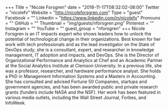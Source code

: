 +++
Title = "Nicole Forsgren"
date = "2018-11-17T08:32:02-08:00"
Twitter = "nicolefv"
Website = "http://nicoleforsgren.com"
Type = "guest"
Facebook = ""
Linkedin = "https://www.linkedin.com/in/nicolefv"
Pronouns = ""
GitHub = ""
Thumbnail = "img/guests/nforsgren.png"
Pinterest = ""
Instagram = ""
YouTube = ""
guest_group = "nforsgren"
+++
Nicole Forsgren is an IT impacts expert who shows leaders how to unlock the potential of technological change in their organizations. Best known for her work with tech professionals and as the lead investigator on the State of DevOps study, she is a consultant, expert, and researcher in knowledge management, IT adoption and impacts, and DevOps. She is the Director of Organizational Performance and Analytics at Chef and an Academic Partner at the Social Analytics Institute at Clemson University. In a previous life, she was a professor, researcher, and hardware performance analyst. She holds a PhD in Management Information Systems and a Masters in Accounting. She has consulted and advised Fortune 50 Companies, startups and government agencies, and has been awarded public and private research grants (funders include NASA and the NSF). Her work has been featured in various media outlets, including the Wall Street Journal, Forbes, and InfoWeek. 
